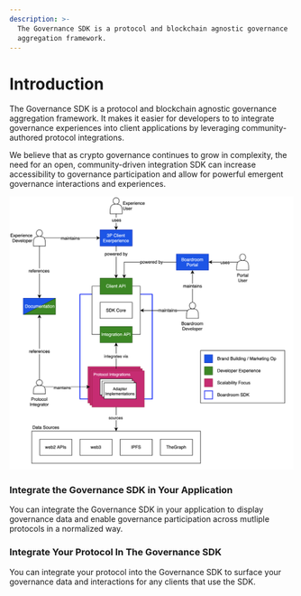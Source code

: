 ```yaml
---
description: >-
  The Governance SDK is a protocol and blockchain agnostic governance
  aggregation framework.
---
```


# Introduction

The Governance SDK is a protocol and blockchain agnostic governance aggregation framework. It makes it easier for developers to to integrate governance experiences into client applications by leveraging community-authored protocol integrations.

We believe that as crypto governance continues to grow in complexity, the need for an open, community-driven integration SDK can increase accessibility to governance participation and allow for powerful emergent governance interactions and experiences.

![\(Harper to Rework to a marketing asset like Zerion&apos;s\)](../.gitbook/assets/image%20%289%29.png)

### Integrate the Governance SDK in Your Application

You can integrate the Governance SDK in your application to display governance data and enable governance participation across mutliple protocols in a normalized way.

### Integrate Your Protocol In The Governance SDK

You can integrate your protocol into the Governance SDK to surface your governance data and interactions for any clients that use the SDK.





